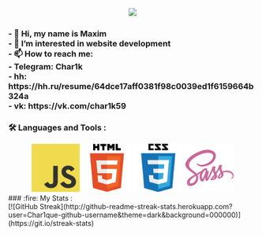 <div id="header" align="center">
  <img src="https://media.giphy.com/media/vzO0Vc8b2VBLi/giphy.gif" width="500"/>
</div>

<h3>
- 👋 Hi, my name is Maxim <br>
- 👀 I’m interested in website development <br>
- 📫 How to reach me: <br>
- Telegram: Char1k <br>
- hh: https://hh.ru/resume/64dce17aff0381f98c0039ed1f6159664b324a <br>
- vk: https://vk.com/char1k59 <br>
</h3>

### :hammer_and_wrench: Languages and Tools :
<div align="center">
<img src="https://github.com/devicons/devicon/blob/master/icons/javascript/javascript-original.svg" width="100"/>
<img src="https://github.com/devicons/devicon/blob/master/icons/html5/html5-original-wordmark.svg" width="100"/>
<img src="https://github.com/devicons/devicon/blob/master/icons/css3/css3-original-wordmark.svg" width="100"/>
<img src="https://github.com/devicons/devicon/blob/master/icons/sass/sass-original.svg" width="100"/>
</div>
### :fire: My Stats : <br>
[![GitHub Streak](http://github-readme-streak-stats.herokuapp.com?user=Char1que-github-username&theme=dark&background=000000)](https://git.io/streak-stats)
<div align="center">
  <img src="https://komarev.com/ghpvc/?username=Char1que-github-username&style=flat-square&color=blue" alt=""/>
</div>
<!---
Char1que/Char1que is a ✨ special ✨ repository because its `README.md` (this file) appears on your GitHub profile.
You can click the Preview link to take a look at your changes.
--->
